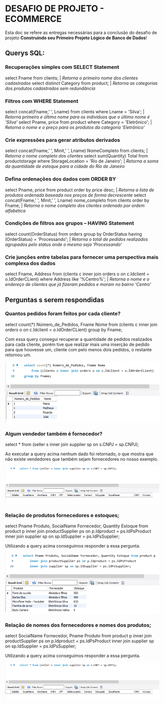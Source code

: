 # DESAFIO DE PROJETO - ECOMMERCE

Esta doc se refere as entregas necessárias para a conclusão do desafio de projeto **Construindo seu Primeiro Projeto Lógico de Banco de Dados**!

## Querys SQL:

### Recuperações simples com SELECT Statement
select Fname from clients; | *Retorna o primeiro nome dos clientes cadastrados*
select distinct Category from product; | *Retorna as categorias dos produtos cadastrados sem redundância*

### Filtros com WHERE Statement
select concat(Fname,' ', Lname) from clients where Lname = 'Silva'; | *Retorna primeiro e último nome para os indivíduos que o último nome é 'Silva'* 
select Pname, price from product where Category = 'Eletrônico'; | *Retorna o nome e o preço para os produtos da categoria 'Eletrônico'*

### Crie expressões para gerar atributos derivados
select concat(Fname,' ', Minit,' ', Lname) NomeCompleto from clients; | *Retorna o nome completo dos clientes*
select sum(Quantity) Total from productstorage where StorageLocation = 'Rio de Janeiro'; | *Retorna a soma da quantidade de estoque para a cidade do Rio de Janeiro*

### Defina ordenações dos dados com ORDER BY
select Pname, price from product order by price desc; | *Retorna a lista de produtos ordenada baseada nos preços de forma decrescente*
select concat(Fname,' ', Minit,' ', Lname) nome_completo from clients order by Fname; | *Retorna o nome completo dos clientes ordenado por ordem alfabética*

### Condições de filtros aos grupos – HAVING Statement
select count(OrderStatus) from orders group by OrderStatus having (OrderStatus) = 'Processando'; | *Retorna o total de pedidos realizados agrupados pelo status onde o mesmo seja 'Processando'*

### Crie junções entre tabelas para fornecer uma perspectiva mais complexa dos dados
select Fname, Address from (clients c inner join orders o on c.Idclient = o.IdOrderCLient) where Address like '%Centro%'; | *Retorna o nome e o endereço de clientes que já fizeram pedidos e moram no bairro 'Centro'*

## Perguntas s serem respondidas

### Quantos pedidos foram feitos por cada cliente?
select count(*) Número_de_Pedidos, Fname Nome from (clients c inner join orders o on c.Idclient = o.IdOrderCLient) group by Fname;

Com essa query consegui recuperar a quantidade de pedidos realizados para cada cliente, porém tive que realizar mais uma inserção de pedido para que houvesse um, cliente com pelo menos dois pedidos, o restante retornou um.

<img src="./img_readme/pedidos_por_clientes.png">

### Algum vendedor também é fornecedor?
select * from (seller s inner join supplier sp on s.CNPJ = sp.CNPJ);

Ao executar a query acima nenhum dado foi retornado, o que mostra que não existe vendedores que também sejam fornecedores no nosso exemplo.

<img src="./img_readme/fornecedores_vendedores.png">

### Relação de produtos fornecedores e estoques;
select Pname Produto, SocialName Fornecedor, Quantity Estoque from product p 
	inner join productSupplier ps on p.Idproduct = ps.IdPsProduct
    inner join supplier sp on sp.IdSupplier = ps.IdPsSupplier;

Utilizando a query acima conseguimos responder a essa pergunta.

<img src="./img_readme/produtos_fornecedores_estoques.png">

### Relação de nomes dos fornecedores e nomes dos produtos;
select SocialName Fornecedor, Pname Produto from product p 
	inner join productSupplier ps on p.Idproduct = ps.IdPsProduct
    inner join supplier sp on sp.IdSupplier = ps.IdPsSupplier;

Utilizando a query acima conseguimos responder a essa pergunta.  

<img src="./img_readme/fornecedores_vendedores.png">
